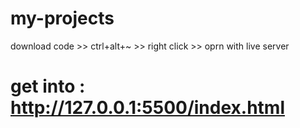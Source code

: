 # my-projects

download code >> ctrl+alt+~  >> right click >> oprn with live server
# get into : http://127.0.0.1:5500/index.html 
